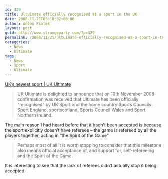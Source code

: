 ```yaml
---
id: 429
title: Ultuimate officially recognised as a sport in the UK
date: 2008-11-21T09:10:32+00:00
author: Anton Piatek
layout: post
guid: http://www.strangeparty.com/?p=429
permalink: /2008/11/21/ultuimate-officially-recognised-as-a-sport-in-the-uk/
categories:
  - News
  - Ultimate
tags:
  - News
  - sport
  - Ultimate
---
```

[UK&#8217;s newest sport | UK Ultimate](http://www.ukultimate.com/story/uks_newest_sport)

> UK Ultimate is delighted to announce that on 10th November 2008 confirmation was received that Ultimate has been officially “recognised” by UK Sport and the home country Sports Councils: Sport England, sportscotland, Sports Council Wales and Sport Northern Ireland.

The main reason I had heard before that it hadn&#8217;t been accepted is because the sport explicitly doesn&#8217;t have referees &#8211; the game is refereed by all the players together, acting in &#8220;the Spirit of the Game&#8221;

> Perhaps most of all it is worth stopping to consider that this milestone also means official acceptance of, and support for, self-refereeing and the Spirit of the Game.

It is interesting to see that the lack of referees didn&#8217;t actually stop it being accepted